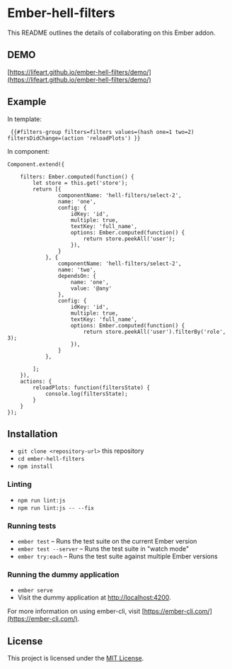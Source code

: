 # Ember-hell-filters

This README outlines the details of collaborating on this Ember addon.
## DEMO

 [https://lifeart.github.io/ember-hell-filters/demo/](https://lifeart.github.io/ember-hell-filters/demo/)

## Example

In template:
``` 
 {{#filters-group filters=filters values=(hash one=1 two=2) filtersDidChange=(action 'reloadPlots') }}
```
In component:
``` 
Component.extend({

    filters: Ember.computed(function() {
        let store = this.get('store');
        return [{
                componentName: 'hell-filters/select-2',
                name: 'one',
                config: {
                    idKey: 'id',
                    multiple: true,
                    textKey: 'full_name',
                    options: Ember.computed(function() {
                        return store.peekAll('user');
                    }),
                }
            }, {
                componentName: 'hell-filters/select-2',
                name: 'two',
                dependsOn: {
                    name: 'one',
                    value: '@any'
                },
                config: {
                    idKey: 'id',
                    multiple: true,
                    textKey: 'full_name',
                    options: Ember.computed(function() {
                        return store.peekAll('user').filterBy('role', 3);
                    }),
                }
            },

        ];
    }),
    actions: {
        reloadPlots: function(filtersState) {
            console.log(filtersState);
        }
    }
});
```



Installation
------------------------------------------------------------------------------

* `git clone <repository-url>` this repository
* `cd ember-hell-filters`
* `npm install`

### Linting

* `npm run lint:js`
* `npm run lint:js -- --fix`

### Running tests

* `ember test` – Runs the test suite on the current Ember version
* `ember test --server` – Runs the test suite in "watch mode"
* `ember try:each` – Runs the test suite against multiple Ember versions

### Running the dummy application

* `ember serve`
* Visit the dummy application at [http://localhost:4200](http://localhost:4200).

For more information on using ember-cli, visit [https://ember-cli.com/](https://ember-cli.com/).

License
------------------------------------------------------------------------------

This project is licensed under the [MIT License](LICENSE.md).
